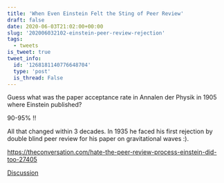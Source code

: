 ```yaml
---
title: 'When Even Einstein Felt the Sting of Peer Review'
draft: false
date: 2020-06-03T21:02:00+00:00
slug: '202006032102-einstein-peer-review-rejection'
tags:
  - tweets
is_tweet: true
tweet_info:
  id: '1268181140776648704'
  type: 'post'
  is_thread: False
---
```




Guess what was the paper acceptance rate in Annalen der Physik in 1905 where Einstein published? 

90-95% !!

All that changed within 3 decades. In 1935 he faced his first rejection by double blind peer review for his paper on gravitational waves :).

<https://theconversation.com/hate-the-peer-review-process-einstein-did-too-27405>

[Discussion](https://x.com/sytelus/status/1268181140776648704)
